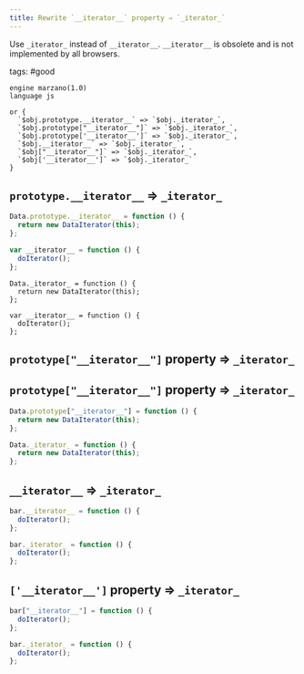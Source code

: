 ```yaml
---
title: Rewrite `__iterator__` property ⇒ `_iterator_`
---
```


Use `_iterator_` instead of `__iterator__`. `__iterator__` is obsolete and is not implemented by all browsers.

tags: #good

```grit
engine marzano(1.0)
language js

or {
  `$obj.prototype.__iterator__` => `$obj._iterator_`,
  `$obj.prototype["__iterator__"]` => `$obj._iterator_`,
  `$obj.prototype['__iterator__']` => `$obj._iterator_`,
  `$obj.__iterator__` => `$obj._iterator_`,
  `$obj["__iterator__"]` => `$obj._iterator_`,
  `$obj['__iterator__']` => `$obj._iterator_`
}
```

## `prototype.__iterator__` => `_iterator_`

```javascript
Data.prototype.__iterator__ = function () {
  return new DataIterator(this);
};

var __iterator__ = function () {
  doIterator();
};
```

```
Data._iterator_ = function () {
  return new DataIterator(this);
};

var __iterator__ = function () {
  doIterator();
};
```

## `prototype["__iterator__"]` property => `_iterator_`

## `prototype["__iterator__"]` property => `_iterator_`

```javascript
Data.prototype["__iterator__"] = function () {
  return new DataIterator(this);
};
```

```typescript
Data._iterator_ = function () {
  return new DataIterator(this);
};
```

## `__iterator__` => `_iterator_`

```javascript
bar.__iterator__ = function () {
  doIterator();
};
```

```typescript
bar._iterator_ = function () {
  doIterator();
};
```

## `['__iterator__']` property => `_iterator_`

```javascript
bar["__iterator__"] = function () {
  doIterator();
};
```

```typescript
bar._iterator_ = function () {
  doIterator();
};
```

